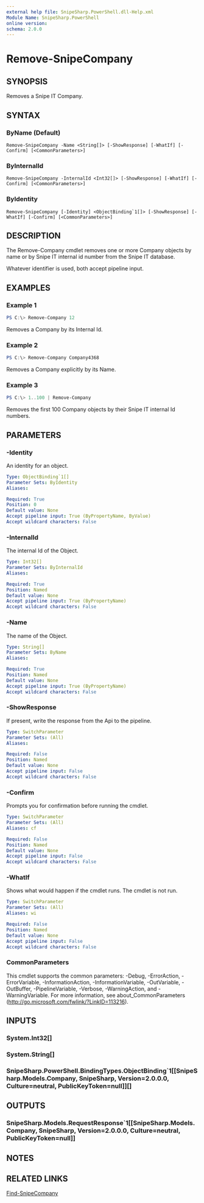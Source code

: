 ```yaml
---
external help file: SnipeSharp.PowerShell.dll-Help.xml
Module Name: SnipeSharp.PowerShell
online version:
schema: 2.0.0
---
```


# Remove-SnipeCompany

## SYNOPSIS
Removes a Snipe IT Company.

## SYNTAX

### ByName (Default)
```
Remove-SnipeCompany -Name <String[]> [-ShowResponse] [-WhatIf] [-Confirm] [<CommonParameters>]
```

### ByInternalId
```
Remove-SnipeCompany -InternalId <Int32[]> [-ShowResponse] [-WhatIf] [-Confirm] [<CommonParameters>]
```

### ByIdentity
```
Remove-SnipeCompany [-Identity] <ObjectBinding`1[]> [-ShowResponse] [-WhatIf] [-Confirm] [<CommonParameters>]
```

## DESCRIPTION
The Remove-Company cmdlet removes one or more Company objects by name or by Snipe IT internal id number from the Snipe IT database.

Whatever identifier is used, both accept pipeline input.

## EXAMPLES

### Example 1
```powershell
PS C:\> Remove-Company 12
```

Removes a Company by its Internal Id.

### Example 2
```powershell
PS C:\> Remove-Company Company4368
```

Removes a Company explicitly by its Name.

### Example 3
```powershell
PS C:\> 1..100 | Remove-Company
```

Removes the first 100 Company objects by their Snipe IT internal Id numbers.

## PARAMETERS

### -Identity
An identity for an object.

```yaml
Type: ObjectBinding`1[]
Parameter Sets: ByIdentity
Aliases:

Required: True
Position: 0
Default value: None
Accept pipeline input: True (ByPropertyName, ByValue)
Accept wildcard characters: False
```

### -InternalId
The internal Id of the Object.

```yaml
Type: Int32[]
Parameter Sets: ByInternalId
Aliases:

Required: True
Position: Named
Default value: None
Accept pipeline input: True (ByPropertyName)
Accept wildcard characters: False
```

### -Name
The name of the Object.

```yaml
Type: String[]
Parameter Sets: ByName
Aliases:

Required: True
Position: Named
Default value: None
Accept pipeline input: True (ByPropertyName)
Accept wildcard characters: False
```

### -ShowResponse
If present, write the response from the Api to the pipeline.

```yaml
Type: SwitchParameter
Parameter Sets: (All)
Aliases:

Required: False
Position: Named
Default value: None
Accept pipeline input: False
Accept wildcard characters: False
```

### -Confirm
Prompts you for confirmation before running the cmdlet.

```yaml
Type: SwitchParameter
Parameter Sets: (All)
Aliases: cf

Required: False
Position: Named
Default value: None
Accept pipeline input: False
Accept wildcard characters: False
```

### -WhatIf
Shows what would happen if the cmdlet runs.
The cmdlet is not run.

```yaml
Type: SwitchParameter
Parameter Sets: (All)
Aliases: wi

Required: False
Position: Named
Default value: None
Accept pipeline input: False
Accept wildcard characters: False
```

### CommonParameters
This cmdlet supports the common parameters: -Debug, -ErrorAction, -ErrorVariable, -InformationAction, -InformationVariable, -OutVariable, -OutBuffer, -PipelineVariable, -Verbose, -WarningAction, and -WarningVariable. For more information, see about_CommonParameters (http://go.microsoft.com/fwlink/?LinkID=113216).

## INPUTS

### System.Int32[]

### System.String[]

### SnipeSharp.PowerShell.BindingTypes.ObjectBinding`1[[SnipeSharp.Models.Company, SnipeSharp, Version=2.0.0.0, Culture=neutral, PublicKeyToken=null]][]

## OUTPUTS

### SnipeSharp.Models.RequestResponse`1[[SnipeSharp.Models.Company, SnipeSharp, Version=2.0.0.0, Culture=neutral, PublicKeyToken=null]]

## NOTES

## RELATED LINKS

[Find-SnipeCompany](Find-SnipeCompany.md)
